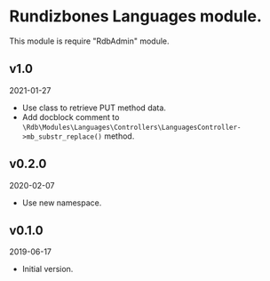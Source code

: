# Rundizbones Languages module.
This module is require "RdbAdmin" module.

## v1.0
2021-01-27

* Use class to retrieve PUT method data.
* Add docblock comment to `\Rdb\Modules\Languages\Controllers\LanguagesController->mb_substr_replace()` method.

## v0.2.0
2020-02-07

* Use new namespace.

## v0.1.0
2019-06-17

* Initial version.